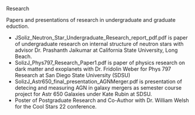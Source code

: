 Research

Papers and presentations of research in undergraduate and graduate eduction.
  - JSoliz_Neutron_Star_Undergraduate_Research_report_pdf.pdf is paper of undergraduate research on internal structure of neutron stars with advisor Dr. Prashanth Jaikumar at California State University, Long Beach.
  - SolizJ_Phys797_Research_Paper1.pdf is paper of physics research on dark matter and exoplanets with Dr. Fridolin Weber for Phys 797 Research at San Diego State University (SDSU)
  - SolizJ_Astr650_final_presentation_AGNMerger.pdf is presentation of detecing and measuring AGN in galaxy mergers as semester course project for Astr 650 Galaxies under Kate Rubin at SDSU.
  - Poster of Postgraduate Research and Co-Author with Dr. William Welsh for the Cool Stars 22 conference.
